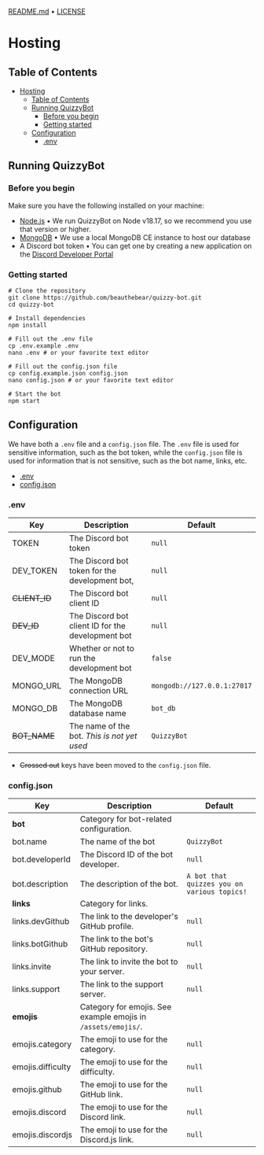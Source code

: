 [README.md](../README.md) • [LICENSE](../LICENSE)

# Hosting

## Table of Contents

<!-- TOC -->

* [Hosting](#hosting)
    * [Table of Contents](#table-of-contents)
    * [Running QuizzyBot](#running-quizzybot)
        * [Before you begin](#before-you-begin)
        * [Getting started](#getting-started)
    * [Configuration](#configuration)
        * [.env](#env)

<!-- TOC -->

## Running QuizzyBot

### Before you begin

Make sure you have the following installed on your machine:

- [Node.js](https://nodejs.org/en/) • We run QuizzyBot on Node v18.17, so we recommend you use that version or higher.
- [MongoDB](https://www.mongodb.com/) • We use a local MongoDB CE instance to host our database
- A Discord bot token • You can get one by creating a new application on
  the [Discord Developer Portal](https://discord.com/developers/applications)

### Getting started

```shell
# Clone the repository
git clone https://github.com/beauthebear/quizzy-bot.git
cd quizzy-bot

# Install dependencies
npm install

# Fill out the .env file
cp .env.example .env
nano .env # or your favorite text editor

# Fill out the config.json file
cp config.example.json config.json
nano config.json # or your favorite text editor

# Start the bot
npm start
```

## Configuration

We have both a `.env` file and a `config.json` file. The `.env` file is used for sensitive information,
such as the bot token, while the `config.json` file is used for information that is not sensitive, such as
the bot name, links, etc.

- [.env](#env)
- [config.json](#configjson)

### .env

| Key           | Description                                       | Default                     |
|---------------|---------------------------------------------------|-----------------------------|
| TOKEN         | The Discord bot token                             | `null`                      |
| DEV_TOKEN     | The Discord bot token for the development bot,    | `null`                      |
| ~~CLIENT_ID~~ | The Discord bot client ID                         | `null`                      |
| ~~DEV_ID~~    | The Discord bot client ID for the development bot | `null`                      |
| DEV_MODE      | Whether or not to run the development bot         | `false`                     |
| MONGO_URL     | The MongoDB connection URL                        | `mongodb://127.0.0.1:27017` |
| MONGO_DB      | The MongoDB database name                         | `bot_db`                    |
| ~~BOT_NAME~~  | The name of the bot. *This is not yet used*       | `QuizzyBot`                 |

* ~~Crossed out~~ keys have been moved to the `config.json` file.

### config.json

| Key               | Description                                                   | Default                                     |
|-------------------|---------------------------------------------------------------|---------------------------------------------|
| **bot**           | Category for bot-related configuration.                       |                                             |
| bot.name          | The name of the bot                                           | `QuizzyBot`                                 |
| bot.developerId   | The Discord ID of the bot developer.                          | `null`                                      |
| bot.description   | The description of the bot.                                   | `A bot that quizzes you on various topics!` |
| **links**         | Category for links.                                           |                                             |
| links.devGithub   | The link to the developer's GitHub profile.                   | `null`                                      |
| links.botGithub   | The link to the bot's GitHub repository.                      | `null`                                      |
| links.invite      | The link to invite the bot to your server.                    | `null`                                      |
| links.support     | The link to the support server.                               | `null`                                      |
| **emojis**        | Category for emojis. See example emojis in `/assets/emojis/`. |                                             |
| emojis.category   | The emoji to use for the category.                            | `null`                                      |
| emojis.difficulty | The emoji to use for the difficulty.                          | `null`                                      |
| emojis.github     | The emoji to use for the GitHub link.                         | `null`                                      |
| emojis.discord    | The emoji to use for the Discord link.                        | `null`                                      |
| emojis.discordjs  | The emoji to use for the Discord.js link.                     | `null`                                      |
